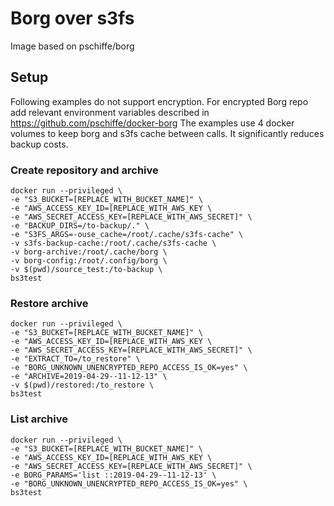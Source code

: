 # Borg over s3fs
Image based on pschiffe/borg

## Setup
Following examples do not support encryption. For encrypted Borg repo add relevant environment variables described in https://github.com/pschiffe/docker-borg
The examples use 4 docker volumes to keep borg and s3fs cache between calls. It significantly reduces backup costs. 

### Create repository and archive

```
docker run --privileged \
-e "S3_BUCKET=[REPLACE_WITH_BUCKET_NAME]" \
-e "AWS_ACCESS_KEY_ID=[REPLACE_WITH_AWS_KEY \
-e "AWS_SECRET_ACCESS_KEY=[REPLACE_WITH_AWS_SECRET]" \
-e "BACKUP_DIRS=/to-backup/." \
-e "S3FS_ARGS=-ouse_cache=/root/.cache/s3fs-cache" \
-v s3fs-backup-cache:/root/.cache/s3fs-cache \
-v borg-archive:/root/.cache/borg \
-v borg-config:/root/.config/borg \
-v $(pwd)/source_test:/to-backup \
bs3test
```


### Restore archive
```
docker run --privileged \
-e "S3_BUCKET=[REPLACE_WITH_BUCKET_NAME]" \
-e "AWS_ACCESS_KEY_ID=[REPLACE_WITH_AWS_KEY \
-e "AWS_SECRET_ACCESS_KEY=[REPLACE_WITH_AWS_SECRET]" \
-e "EXTRACT_TO=/to_restore" \
-e "BORG_UNKNOWN_UNENCRYPTED_REPO_ACCESS_IS_OK=yes" \
-e "ARCHIVE=2019-04-29--11-12-13" \
-v $(pwd)/restored:/to_restore \
bs3test
```


### List archive
```
docker run --privileged \
-e "S3_BUCKET=[REPLACE_WITH_BUCKET_NAME]" \
-e "AWS_ACCESS_KEY_ID=[REPLACE_WITH_AWS_KEY \
-e "AWS_SECRET_ACCESS_KEY=[REPLACE_WITH_AWS_SECRET]" \
-e BORG_PARAMS='list ::2019-04-29--11-12-13' \
-e "BORG_UNKNOWN_UNENCRYPTED_REPO_ACCESS_IS_OK=yes" \
bs3test
```